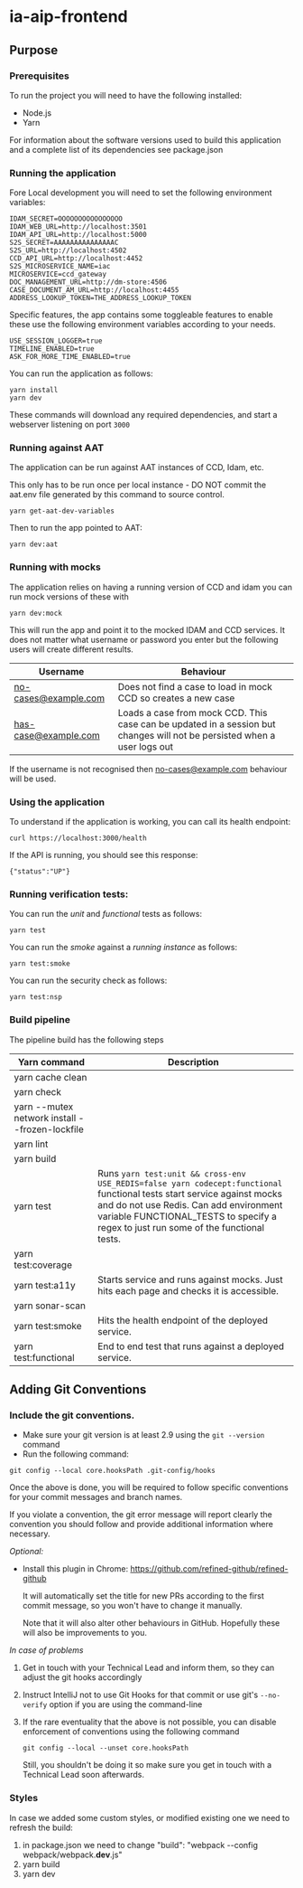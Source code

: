 
# ia-aip-frontend
 

## Purpose


### Prerequisites

To run the project you will need to have the following installed:

* Node.js
* Yarn

For information about the software versions used to build this application and a complete list of its dependencies see package.json

### Running the application

Fore Local development you will need to set the following environment variables:

```
IDAM_SECRET=OOOOOOOOOOOOOOOO
IDAM_WEB_URL=http://localhost:3501
IDAM_API_URL=http://localhost:5000
S2S_SECRET=AAAAAAAAAAAAAAAC
S2S_URL=http://localhost:4502
CCD_API_URL=http://localhost:4452
S2S_MICROSERVICE_NAME=iac
MICROSERVICE=ccd_gateway
DOC_MANAGEMENT_URL=http://dm-store:4506
CASE_DOCUMENT_AM_URL=http://localhost:4455
ADDRESS_LOOKUP_TOKEN=THE_ADDRESS_LOOKUP_TOKEN
```
Specific features, the app contains some toggleable features to enable these use the following environment variables according to your needs.

```   
USE_SESSION_LOGGER=true
TIMELINE_ENABLED=true
ASK_FOR_MORE_TIME_ENABLED=true
```
You can run the application as follows:

```
yarn install
yarn dev
```

These commands will download any required dependencies, and start a webserver listening on port `3000`

### Running against AAT

The application can be run against AAT instances of CCD, Idam, etc.

This only has to be run once per local instance - DO NOT commit the aat.env file generated by this command to source control.
```
yarn get-aat-dev-variables
```
Then to run the app pointed to AAT:
```
yarn dev:aat
```

### Running with mocks

The application relies on having a running version of CCD and idam you can run mock versions of these with

```
yarn dev:mock
```

This will run the app and point it to the mocked IDAM and CCD services. It does not matter what username or password
you enter but the following users will create different results.

| Username | Behaviour |
| -------- | --------- |
| no-cases@example.com | Does not find a case to load in mock CCD so creates a new case |
| has-case@example.com | Loads a case from mock CCD. This case can be updated in a session but changes will not be persisted when a user logs out |

If the username is not recognised then no-cases@example.com behaviour will be used.

### Using the application

To understand if the application is working, you can call its health endpoint:

```
curl https://localhost:3000/health
```

If the API is running, you should see this response:

```
{"status":"UP"}
```

### Running verification tests:

You can run the *unit* and *functional* tests as follows:

```
yarn test
```

You can run the *smoke* against a _running instance_ as follows:

```
yarn test:smoke
```

You can run the security check as follows:


```
yarn test:nsp
```

### Build pipeline

The pipeline build has the following steps

| Yarn command | Description |
| ------------ | ----------- |
| yarn cache clean | |
| yarn check | |
| yarn --mutex network install --frozen-lockfile| |
| yarn lint | |
| yarn build | |
| yarn test| Runs `yarn test:unit && cross-env USE_REDIS=false yarn codecept:functional` functional tests start service against mocks and do not use Redis. Can add environment variable FUNCTIONAL_TESTS to specify a regex to just run some of the functional tests. |
| yarn test:coverage | |
| yarn test:a11y | Starts service and runs against mocks. Just hits each page and checks it is accessible. |
| yarn sonar-scan | |
| yarn test:smoke | Hits the health endpoint of the deployed service. |
| yarn test:functional| End to end test that runs against a deployed service. |


## Adding Git Conventions

### Include the git conventions.
* Make sure your git version is at least 2.9 using the `git --version` command
* Run the following command:
```
git config --local core.hooksPath .git-config/hooks
```
Once the above is done, you will be required to follow specific conventions for your commit messages and branch names.

If you violate a convention, the git error message will report clearly the convention you should follow and provide
additional information where necessary.

*Optional:*
* Install this plugin in Chrome: https://github.com/refined-github/refined-github

  It will automatically set the title for new PRs according to the first commit message, so you won't have to change it manually.

  Note that it will also alter other behaviours in GitHub. Hopefully these will also be improvements to you.

*In case of problems*

1. Get in touch with your Technical Lead and inform them, so they can adjust the git hooks accordingly
2. Instruct IntelliJ not to use Git Hooks for that commit or use git's `--no-verify` option if you are using the command-line
3. If the rare eventuality that the above is not possible, you can disable enforcement of conventions using the following command

   `git config --local --unset core.hooksPath`

   Still, you shouldn't be doing it so make sure you get in touch with a Technical Lead soon afterwards.
   
### Styles
In case we added some custom styles, or modified existing one we need to refresh the build:
1. in package.json we need to change "build": "webpack --config webpack/webpack.**dev**.js"
2. yarn build
3. yarn dev

